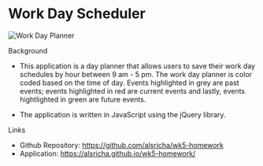 # Work Day Scheduler

![Work Day Planner](https://user-images.githubusercontent.com/64692833/88498096-72ada400-cf7f-11ea-8f9d-3e83583ad1fd.png)

Background

*   This application is a day planner that allows users to save their work day schedules by hour between 9 am - 5 pm. The work day planner is color coded based on the time of day. Events highlighted in grey are past events; events highlighted in red are current events and lastly, events hightlighted in green are future events. 

* The application is written in JavaScript using the jQuery library. 

Links

* Github Repository:    https://github.com/alsricha/wk5-homework
* Application:          https://alsricha.github.io/wk5-homework/